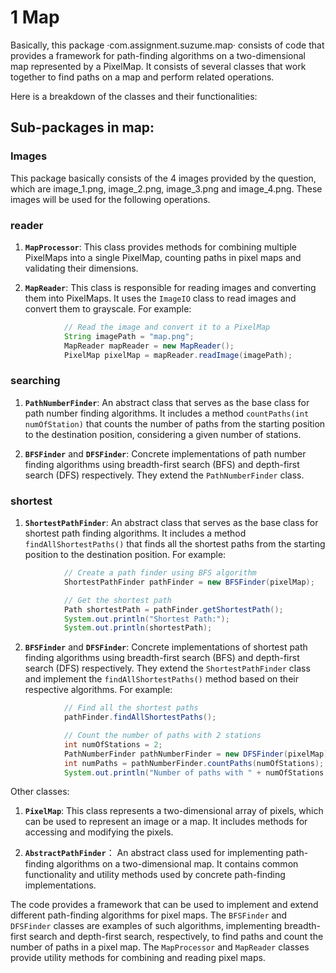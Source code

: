 # **1 Map**

Basically, this package ·com.assignment.suzume.map· consists of code that provides a framework for path-finding algorithms on a two-dimensional map represented by a PixelMap. It consists of several classes that work together to find paths on a map and perform related operations.

Here is a breakdown of the classes and their functionalities:

## Sub-packages in map:

### **Images**

This package basically consists of the 4 images provided by the question, which are image_1.png, image_2.png, image_3.png and image_4.png. These images will be used for the following operations.

### **reader**

1. **`MapProcessor`**:
   This class provides methods for combining multiple PixelMaps into a single PixelMap, counting paths in pixel maps and validating their dimensions.

2. **`MapReader`**:
   This class is responsible for reading images and converting them into PixelMaps. It uses the `ImageIO` class to read images and convert them to grayscale.
   For example:

```java
            // Read the image and convert it to a PixelMap
            String imagePath = "map.png";
            MapReader mapReader = new MapReader();
            PixelMap pixelMap = mapReader.readImage(imagePath);
```

### **searching**

1. **`PathNumberFinder`**:
   An abstract class that serves as the base class for path number finding algorithms. It includes a method `countPaths(int numOfStation)` that counts the number of paths from the starting position to the destination position, considering a given number of stations.

2. **`BFSFinder`** and **`DFSFinder`**:
   Concrete implementations of path number finding algorithms using breadth-first search (BFS) and depth-first search (DFS) respectively. They extend the `PathNumberFinder` class.

### **shortest**

1. **`ShortestPathFinder`**:
   An abstract class that serves as the base class for shortest path finding algorithms. It includes a method `findAllShortestPaths()` that finds all the shortest paths from the starting position to the destination position.
   For example:

```java
            // Create a path finder using BFS algorithm
            ShortestPathFinder pathFinder = new BFSFinder(pixelMap);

            // Get the shortest path
            Path shortestPath = pathFinder.getShortestPath();
            System.out.println("Shortest Path:");
            System.out.println(shortestPath);
```

2. **`BFSFinder`** and **`DFSFinder`**:
   Concrete implementations of shortest path finding algorithms using breadth-first search (BFS) and depth-first search (DFS) respectively. They extend the `ShortestPathFinder` class and implement the `findAllShortestPaths()` method based on their respective algorithms.
   For example:

```java
            // Find all the shortest paths
            pathFinder.findAllShortestPaths();

            // Count the number of paths with 2 stations
            int numOfStations = 2;
            PathNumberFinder pathNumberFinder = new DFSFinder(pixelMap);
            int numPaths = pathNumberFinder.countPaths(numOfStations);
            System.out.println("Number of paths with " + numOfStations + " stations: " + numPaths);
```

Other classes:

1. **`PixelMap`**:
   This class represents a two-dimensional array of pixels, which can be used to represent an image or a map. It includes methods for accessing and modifying the pixels.

2. **`AbstractPathFinder`**：
   An abstract class used for implementing path-finding algorithms on a two-dimensional map. It contains common functionality and utility methods used by concrete path-finding implementations.

The code provides a framework that can be used to implement and extend different path-finding algorithms for pixel maps. The `BFSFinder` and `DFSFinder` classes are examples of such algorithms, implementing breadth-first search and depth-first search, respectively, to find paths and count the number of paths in a pixel map. The `MapProcessor` and `MapReader` classes provide utility methods for combining and reading pixel maps.
